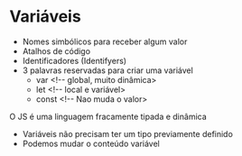 # Variáveis

* Nomes simbólicos para receber algum valor
* Atalhos de código
* Identificadores (Identifyers)
* 3 palavras reservadas para criar uma variável
    * var <!-- global, muito dinâmica>
    * let <!-- local e variável>
    * const <!-- Nao muda o valor>

O JS é uma linguagem fracamente tipada e dinâmica

- Variáveis não precisam ter um tipo previamente definido
- Podemos mudar o conteúdo variável